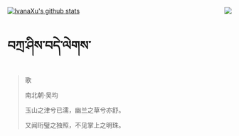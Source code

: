 [![IvanaXu's github stats](https://github-readme-stats.vercel.app/api?username=IvanaXu&show_icons=true&theme=vue-dark)](https://github.com/anuraghazra/github-readme-stats)
<img align="right" src="https://github-readme-stats.vercel.app/api/top-langs/?username=IvanaXu&langs_count=3&theme=graywhite" />
# བཀྲ་ཤིས་བདེ་ལེགས་
> 歌
>
> 南北朝·吴均
>
> 玉山之津兮已濡，幽兰之草兮亦舒。
> 
> 又闻珩璧之独照，不见掌上之明珠。